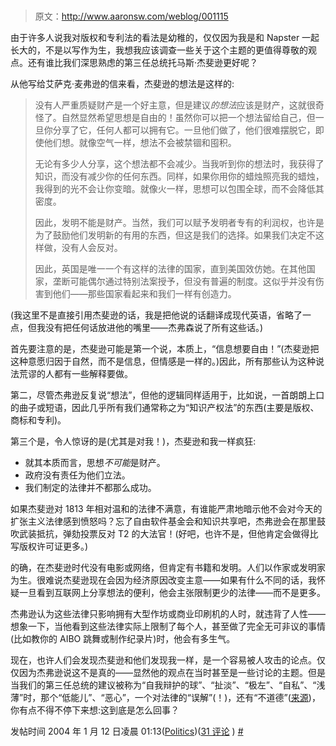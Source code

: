 # 

> 原文：<http://www.aaronsw.com/weblog/001115>

由于许多人说我对版权和专利法的看法是幼稚的，仅仅因为我是和 Napster 一起长大的，不是以写作为生，我想我应该调查一些关于这个主题的更值得尊敬的观点。还有谁比我们深思熟虑的第三任总统托马斯·杰斐逊更好呢？

从他写给艾萨克·麦弗逊的信来看，杰斐逊的想法是这样的:

> 没有人严重质疑财产是一个好主意，但是建议*的想法*应该是财产，这就很奇怪了。自然显然希望思想是自由的！虽然你可以把一个想法留给自己，但一旦你分享了它，任何人都可以拥有它。一旦他们做了，他们很难摆脱它，即使他们想。就像空气一样，想法不会被禁锢和囤积。
> 
> 无论有多少人分享，这个想法都不会减少。当我听到你的想法时，我获得了知识，而没有减少你的任何东西。同样，如果你用你的蜡烛照亮我的蜡烛，我得到的光不会让你变暗。就像火一样，思想可以包围全球，而不会降低其密度。
> 
> 因此，发明不能是财产。当然，我们可以赋予发明者专有的利润权，也许是为了鼓励他们发明新的有用的东西，但这是我们的选择。如果我们决定不这样做，没有人会反对。
> 
> 因此，英国是唯一一个有这样的法律的国家，直到美国效仿她。在其他国家，垄断可能偶尔通过特别法案授予，但没有普遍的制度。这似乎并没有伤害到他们——那些国家看起来和我们一样有创造力。

(我这里不是直接引用杰斐逊的话，我是把他说的话翻译成现代英语，省略了一点，但我没有把任何话放进他的嘴里——杰弗森说了所有这些话。)

首先要注意的是，杰斐逊可能是第一个说，本质上，“信息想要自由！”(杰斐逊把这种意愿归因于自然，而不是信息，但情感是一样的。)因此，所有那些认为这种说法荒谬的人都有一些解释要做。

第二，尽管杰弗逊反复说“想法”，但他的逻辑同样适用于，比如说，一首朗朗上口的曲子或短语，因此几乎所有我们通常称之为“知识产权法”的东西(主要是版权、商标和专利)。

第三个是，令人惊讶的是(尤其是对我！)，杰斐逊和我一样疯狂:

*   就其本质而言，思想*不可能*是财产。
*   政府没有责任为他们立法。
*   我们制定的法律并不都那么成功。

如果杰斐逊对 1813 年相对温和的法律不满意，有谁能严肃地暗示他不会对今天的扩张主义法律感到愤怒吗？忘了自由软件基金会和知识共享吧，杰弗逊会在那里鼓吹武装抵抗，弹劾投票反对 T2 的大法官！(好吧，也许不是，但他肯定会做得比写版权许可证更多。)

的确，在杰斐逊时代没有电影或网络，但肯定有书籍和发明。人们以作家或发明家为生。很难说杰斐逊现在会因为经济原因改变主意——如果有什么不同的话，我怀疑一旦看到互联网上分享想法的便利，他会主张限制更少的法律——而不是更多。

杰弗逊认为这些法律只影响拥有大型作坊或商业印刷机的人时，就违背了人性——想象一下，当他看到这些法律实际上限制了每个人，甚至做了完全无可非议的事情(比如教你的 AIBO 跳舞或制作纪录片)时，他会有多生气。

现在，也许人们会发现杰斐逊和他们发现我一样，是一个容易被人攻击的论点。仅仅因为杰弗逊说这不是真的——显然他的观点在当时甚至是一些讨论的主题。但是当我们的第三任总统的建议被称为“自我辩护的球”、“扯淡”、“极左”、“自私”、“浅薄”时，那个“低能儿”、“恶心”，一个对法律的“误解”(！)，还有“不道德”([来源](http://www.docuverse.com/blog/donpark/EntryViewPage.aspx?guid=7a592614-ff21-4817-b7c0-3ea9a7007122))，你有点不得不停下来想:这到底是怎么回事？

发帖时间 2004 年 1 月 12 日凌晨 01:13([Politics](cat_politics))([31 评论](#comments) ) [#](001115)

